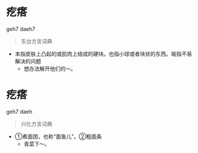 # 疙瘩
geh7 daeh7
> 东台方言词典
- 本指皮肤上凸起的或肌肉上结成的硬块。也指小球或者块状的东西。喻指不易解决的问题
  - 想办法解开他们的～。

# 疙瘩
geh7 daeh
> 兴化方言词典
- ①煮面团，也称“面鱼儿”。②粗面条
  - 青菜下～。
